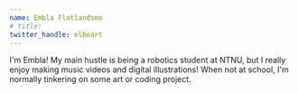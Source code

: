 ```yaml
---
name: Embla Flatlandsmo
# title:
twitter_handle: elboart
---
```


I'm Embla! My main hustle is being a robotics student at NTNU, but I really enjoy making music videos and digital illustrations! When not at school, I'm normally tinkering on some art or coding project.
